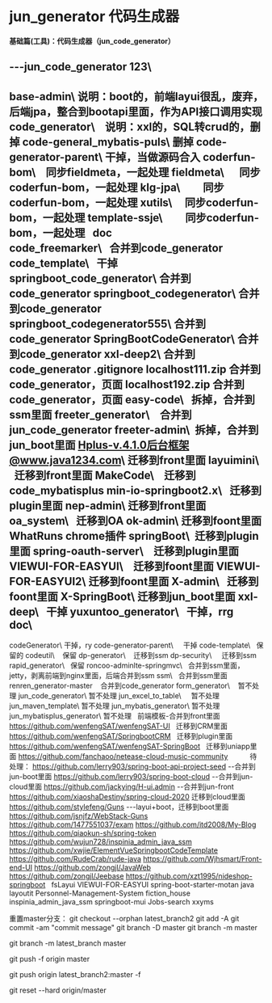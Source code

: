 # jun_generator 代码生成器

#### 基础篇(工具)：代码生成器（jun_code_generator）


---jun_code_generator
123\
--
base-admin\ 说明：boot的，前端layui很乱，废弃，后端jpa，整合到bootapi里面，作为API接口调用实现
code_generator\    说明：xxl的，SQL转crud的，删掉
code-general_mybatis-puls\ 删掉
code-generator-parent\ 干掉，当做源码合入
coderfun-bom\    同步fieldmeta，一起处理
fieldmeta\      同步coderfun-bom，一起处理
klg-jpa\         同步coderfun-bom，一起处理
xutils\     同步coderfun-bom，一起处理
template-ssje\         同步coderfun-bom，一起处理
 
doc\
code_freemarker\   合并到code_generator
code_template\   干掉
springboot_code_generator\ 合并到code_generator
springboot_codegenerator\ 合并到code_generator
springboot_codegenerator555\ 合并到code_generator
SpringBootCodeGenerator\ 合并到code_generator
xxl-deep2\ 合并到code_generator
.gitignore
localhost111.zip 合并到code_generator，页面
localhost192.zip 合并到code_generator，页面
easy-code\   拆掉，合并到ssm里面
freeter_generator\    合并到jun_code_generator
freeter-admin\  拆掉，合并到jun_boot里面
Hplus-v.4.1.0后台框架@www.java1234.com\ 迁移到front里面
layuimini\   迁移到front里面
MakeCode\    迁移到code_mybatisplus
min-io-springboot2.x\   迁移到plugin里面
nep-admin\ 迁移到front里面
oa_system\   迁移到OA
ok-admin\ 迁移到foont里面
WhatRuns chrome插件
springBoot\  迁移到plugin里面
spring-oauth-server\    迁移到plugin里面
VIEWUI-FOR-EASYUI\    迁移到foont里面
VIEWUI-FOR-EASYUI2\ 迁移到foont里面
X-admin\   迁移到foont里面
X-SpringBoot\ 迁移到jun_boot里面
xxl-deep\   干掉
yuxuntoo_generator\   干掉，rrg
 
doc\
--
codeGenerator\ 干掉，ry
code-generator-parent\     干掉
code-template\   保留的
codeutil\    保留
dp-generator\    迁移到ssm
dp-security\     迁移到ssm
rapid_generator\   保留
roncoo-adminlte-springmvc\   合并到ssm里面，jetty，剥离前端到nginx里面，后端合并到ssm
ssm\   合并到ssm里面
renren_generator-master    合并到code_generator
form_generator\    暂不处理
jun_code_generator\ 暂不处理
jun_excel_to_table\     暂不处理
jun_maven_template\ 暂不处理
jun_mybatis_generator\ 暂不处理
jun_mybatisplus_generator\ 暂不处理
 
前端模板-合并到front里面
https://github.com/wenfengSAT/wenfengSAT-UI
 
迁移到CRM里面
https://github.com/wenfengSAT/SpringbootCRM
 
迁移到plugin里面
https://github.com/wenfengSAT/wenfengSAT-SpringBoot
 
迁移到uniapp里面
https://github.com/fanchaoo/netease-cloud-music-community
 
 
 
 
 
待处理：
https://github.com/lerry903/spring-boot-api-project-seed
--合并到jun-boot里面
https://github.com/lerry903/spring-boot-cloud
--合并到jun-cloud里面
https://github.com/jackying/H-ui.admin
--合并到jun-front
https://github.com/xiaoshaDestiny/spring-cloud-2020
迁移到cloud里面
 
https://github.com/stylefeng/Guns
---layui+boot，迁移到boot里面
https://github.com/jsnjfz/WebStack-Guns
https://github.com/1477551037/exam
https://github.com/itd2008/My-Blog
https://github.com/qiaokun-sh/spring-token
 
https://github.com/wujun728/inspinia_admin_java_ssm
 
https://github.com/xwjie/ElementVueSpringbootCodeTemplate
https://github.com/RudeCrab/rude-java
https://github.com/Wjhsmart/Front-end-UI
https://github.com/zongjl/JavaWeb
https://github.com/zongjl/Jeebase
https://github.com/xzt1995/nideshop-springboot
 
fsLayui
VIEWUI-FOR-EASYUI
spring-boot-starter-motan
java
layoutit
Personnel-Management-System
fiction_house
inspinia_admin_java_ssm
springboot-mui
Jobs-search
xxyms
 

重置master分支：
git checkout --orphan latest_branch2
git add -A
git commit -am "commit message"
git branch -D master
git branch -m master


git branch -m latest_branch master

git push -f origin master 



git push origin latest_branch2:master -f


git reset --hard origin/master